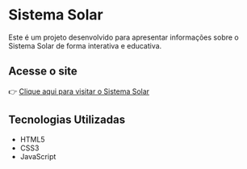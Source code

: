 # Sistema Solar

Este é um projeto desenvolvido para apresentar informações sobre o Sistema Solar de forma interativa e educativa.

## Acesse o site

👉 [Clique aqui para visitar o Sistema Solar](https://jsntnio.github.io/sistema-solar/)

## Tecnologias Utilizadas
- HTML5
- CSS3
- JavaScript
